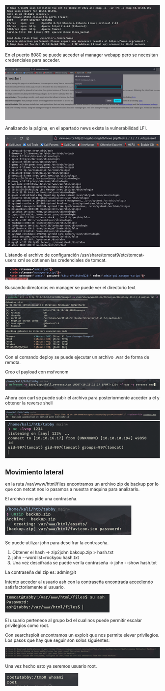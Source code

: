 <img src="./Images/Pasted%20image%2020241015181200.png">

En el puerto 8080 se puede acceder al manager webapp pero se necesitan credenciales para acceder.

<img src="./Images/Pasted%20image%2020241015184019.png">

Analizando la página, en el apartado news existe la vulnerabilidad LFI.

<img src="./Images/Pasted%20image%2020241015182226.png">

Listando el archivo de configuración /usr/share/tomcat9/etc/tomcat-users.xml se obtienen las credenciales de tomcat.

<img src="./Images/Pasted%20image%2020241015184150.png">

Buscando directorios en manager se puede ver el directorio text

<img src="./Images/Pasted%20image%2020241015184811.png">

Con el comando deploy se puede ejecutar un archivo .war de forma de remota.


Creo el payload con msfvenom

 <img src="./Images/Pasted%20image%2020241015194518.png">

Ahora con curl se puede subir el archivo para posteriormente acceder a el y obtener la reverse shell

<img src="./Images/Pasted%20image%2020241015194700.png">

<img src="./Images/Pasted%20image%2020241015194725.png">


## Movimiento lateral
en la ruta /var/www/html/files encontramos un archivo zip de backup por lo que con netcat nos lo pasamos a nuestra máquina para analizarlo.

El archivo nos pide una contraseña.

<img src="./Images/Pasted%20image%2020241015195538.png">

Se puede utilizar john para descifrar la contraseña.
1. Obtener el hash -> zip2john bakcup.zip > hash.txt
2. john --wordlist=rockyou hash.txt
3. Una vez descifrada se puede ver la contraseña -> john --show hash.txt

La contraseña del zip es: admin@it

Intento acceder al usuario ash con la contraseña encontrada accediendo satisfactoriamente al usuario.

<img src="./Images/Pasted%20image%2020241015200706.png">

El usuario pertenece al grupo lxd el cual nos puede permitir escalar privilegios como root.

Con searchsploit encontramos un exploit que nos permite elevar privilegios. Los pasos que hay que seguir son solos siguientes:

<img src="./Images/Pasted%20image%2020241015204400.png">

Una vez hecho esto ya seremos usuario root.

<img src="./Images/Pasted%20image%2020241015204439.png">
